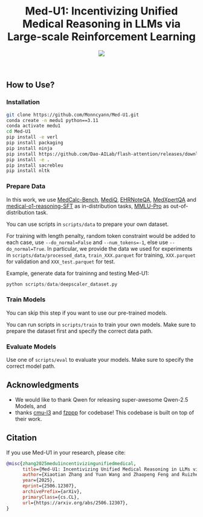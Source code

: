 <div align="center">
    <h1> Med-U1: Incentivizing Unified Medical Reasoning in LLMs via Large-scale Reinforcement Learning </h1>
    <a href="https://arxiv.org/abs/2506.12307"><img src="https://img.shields.io/badge/arXiv-2506.12307-red.svg?style=for-the-badge"></a>
    <br>
</div>

<br>
<br>

## How to Use?

### Installation

```bash
git clone https://github.com/Monncyann/Med-U1.git
conda create -n medu1 python==3.11
conda activate medu1
cd Med-U1
pip install -e verl
pip install packaging
pip install ninja
pip install https://github.com/Dao-AILab/flash-attention/releases/download/v2.7.3/flash_attn-2.7.3+cu12torch2.4cxx11abiFALSE-cp311-cp311-linux_x86_64.whl
pip install -e .
pip install sacrebleu
pip install nltk
```

### Prepare Data

In this work, we use [MedCalc-Bench](https://github.com/ncbi-nlp/MedCalc-Bench), [MediQ](https://huggingface.co/datasets/stellalisy/mediQ), [EHRNoteQA](https://physionet.org/content/ehr-notes-qa-llms/1.0.1/), [MedXpertQA](https://huggingface.co/datasets/TsinghuaC3I/MedXpertQA) and [medical-o1-reasoning-SFT](https://huggingface.co/datasets/FreedomIntelligence/medical-o1-reasoning-SFT) as in-distribution tasks, [MMLU-Pro](https://huggingface.co/datasets/TIGER-Lab/MMLU-Pro) as out-of-distribution task.

You can use scripts in `scripts/data` to prepare your own dataset.

For training with length penalty, random token constraint would be added to each case, use `--do_normal=False` and `--num_tokens=-1`, else use `--do_normal=True`. In particular, we provide the data we used for experiments in `scripts/data/processed_data`, `train_XXX.parquet` for training, `XXX.parquet` for validation and `XXX_test.parquet` for test.

Example, generate data for traininng and testing Med-U1:
```python
python scripts/data/deepscaler_dataset.py 
```

### Train Models

You can skip this step if you want to use our pre-trained models.

You can run scripts in `scripts/train` to train your own models. Make sure to prepare the dataset first and specify the correct data path.

### Evaluate Models

Use one of `scripts/eval` to evaluate your models. Make sure to specify the correct model path.

## Acknowledgments

- We would like to thank Qwen for releasing super-awesome Qwen-2.5 Models, and
- thanks [cmu-l3](https://github.com/cmu-l3/l1) and [fzppp](https://github.com/fzp0424/MT-R1-Zero) for codebase! This codebase is built on top of their work.


## Citation

If you use Med-U1 in your research, please cite:

```bibtex
@misc{zhang2025medu1incentivizingunifiedmedical,
      title={Med-U1: Incentivizing Unified Medical Reasoning in LLMs via Large-scale Reinforcement Learning}, 
      author={Xiaotian Zhang and Yuan Wang and Zhaopeng Feng and Ruizhe Chen and Zhijie Zhou and Yan Zhang and Hongxia Xu and Jian Wu and Zuozhu Liu},
      year={2025},
      eprint={2506.12307},
      archivePrefix={arXiv},
      primaryClass={cs.CL},
      url={https://arxiv.org/abs/2506.12307}, 
}
```

